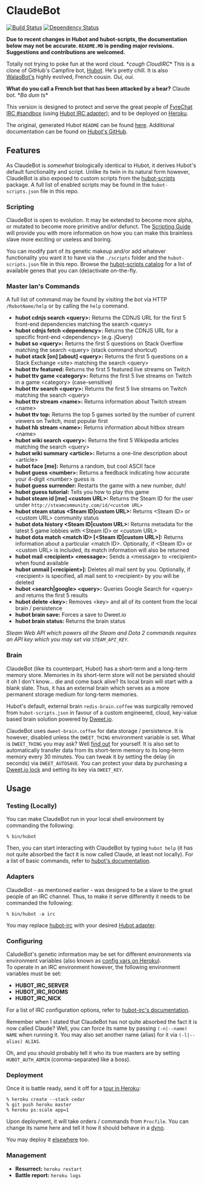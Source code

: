 # ClaudeBot
[![Build Status](https://travis-ci.org/ClaudeBot/ClaudeBot.svg)](https://travis-ci.org/ClaudeBot/ClaudeBot)
[![Dependency Status](https://david-dm.org/ClaudeBot/ClaudeBot.svg)](https://david-dm.org/ClaudeBot/ClaudeBot)

**Due to recent changes in Hubot and hubot-scripts, the documentation below may not be accurate. `README.MD` is pending major revisions. Suggestions and contributions are welcomed.**

Totally not trying to poke fun at the word cloud. \**cough CloudIRC*\*
This is a clone of GitHub's Campfire bot, [Hubot](https://hubot.github.com/). He's pretty chill. 
It is also [WalaoBot's](https://github.com/MrSaints/WalaoBot) highly evolved, French cousin. *Oui, oui.*

**What do you call a French bot that has been attacked by a bear?** Claude bot. \**Ba dum ts*\*

This version is designed to protect and serve the great people of [FyreChat IRC #sandbox](http://fyrechat.net/) (using [Hubot IRC adapter](https://github.com/nandub/hubot-irc)); and to be deployed on [Heroku](http://www.heroku.com).

The original, generated Hubot `README` can be found [here](https://github.com/github/hubot/blob/master/src/templates/README.md). 
Additional documentation can be found on [Hubot's GitHub](https://github.com/github/hubot/tree/master/docs).


## Features

As ClaudeBot is *somewhat* biologically identical to Hubot, it derives Hubot's default functionality and script. 
Unlike its twin in its natural form however, ClaudeBot is also exposed to custom scripts from the [hubot-scripts](https://github.com/github/hubot-scripts) package. A full list of enabled scripts may be found in the `hubot-scripts.json` file in this repo.


### Scripting

ClaudeBot is open to evolution. It may be extended to become more alpha, or mutated to become more primitive and/or defunct. 
The [Scripting Guide](https://github.com/github/hubot/blob/master/docs/scripting.md) will provide you with more information on how you can make this brainless slave more exciting or useless and boring. 

You can modify part of its genetic makeup and/or add whatever functionality you want it to have via the `./scripts` folder and the `hubot-scripts.json` file in this repo. 
Browse the [hubot-scripts catalog](http://hubot-script-catalog.herokuapp.com/) for a list of available genes that you can (de)activate on-the-fly.


### Master Ian's Commands

A full list of command may be found by visiting the bot via HTTP `/RobotName/help` or by calling the `help` command.

- **hubot cdnjs search \<query\>:** Returns the CDNJS URL for the first 5 front-end dependencies matching the search \<query\>
- **hubot cdnjs fetch \<dependency\>:** Returns the CDNJS URL for a specific front-end \<dependency\> (e.g. jQuery)
- **hubot so \<query\>:** Returns the first 5 questions on Stack Overflow matching the search \<query\> (stack command shortcut)
- **hubot stack [on] <site> [about] \<query\>:** Returns the first 5 questions on a Stack Exchange \<site\> matching the search \<query\>
- **hubot ttv featured:** Returns the first 5 featured live streams on Twitch
- **hubot ttv game \<category\>:** Returns the first 5 live streams on Twitch in a game \<category\> (case-sensitive)
- **hubot ttv search \<query\>:** Returns the first 5 live streams on Twitch matching the search \<query\>
- **hubot ttv stream \<name\>:** Returns information about Twitch stream \<name\>
- **hubot ttv top:** Returns the top 5 games sorted by the number of current viewers on Twitch, most popular first
- **hubot hb stream \<name\>:** Returns information about hitbox stream \<name\>
- **hubot wiki search \<query\>:** Returns the first 5 Wikipedia articles matching the search \<query\>
- **hubot wiki summary \<article\>:** Returns a one-line description about \<article\>
- **hubot face [me]:** Returns a random, but cool ASCII face
- **hubot guess \<number\>:** Returns a feedback indicating how accurate your 4-digit \<number\> guess is
- **hubot guess surrender:** Restarts the game with a new number, duh!
- **hubot guess tutorial:** Tells you how to play this game
- **hubot steam id [me] \<custom URL\>:** Returns the Steam ID for the user under `http://steamcommunity.com/id/<custom URL>`
- **hubot steam status \<Steam ID|custom URL\>:** Returns \<Steam ID\> or \<custom URL\> community status
- **hubot dota history \<Steam ID|custom URL\>:** Returns metadata for the latest 5 game lobbies with \<Steam ID\> or \<custom URL\>
- **hubot dota match \<match ID\> [\<Steam ID|custom URL\>]:** Returns information about a particular \<match ID\>. Optionally, if \<Steam ID\> or \<custom URL\> is included, its match information will also be returned
- **hubot mail \<recipient\> \<message\>:** Sends a \<message\> to \<recipient\> when found available
- **hubot unmail [\<recipient\>]:** Deletes all mail sent by you. Optionally, if \<recipient\> is specified, all mail sent to \<recipient\> by you will be deleted
- **hubot \<search|google\> \<query\>:** Queries Google Search for \<query\> and returns the first 5 results
- **hubot delete \<key\>:** Removes \<key\> and all of its content from the local brain / persistence
- **hubot brain save:** Forces a save to Dweet.io
- **hubot brain status:** Returns the brain status

*Steam Web API which powers all the Steam and Dota 2 commands requires an API key which you may set via `STEAM_API_KEY`.*


### Brain

ClaudeBot (like its counterpart, Hubot) has a short-term and a long-term memory store. Memories in its short-term store will not be persisted should it oh I don't know... die and come back alive? Its local brain will start with a blank slate. Thus, it has an external brain which serves as a more permanent storage medium for long-term memories.

Hubot's default, external brain `redis-brain.coffee` was surgically removed from `hubot-scripts.json` in favour of a custom engineered, cloud, key-value based brain solution powered by [Dweet.io](https://dweet.io/). 

ClaudeBot uses `dweet-brain.coffee` for data storage / persistence. It is however, disabled unless the `DWEET_THING` environment variable is set. What is `DWEET_THING` you may ask? Well [find out](https://dweet.io/) for yourself. It is also set to automatically transfer data from its short-term memory to its long-term memory every 30 minutes. You can tweak it by setting the delay (in seconds) via `DWEET_AUTOSAVE`. You can protect your data by purchasing a [Dweet.io lock](https://dweet.io/locks) and setting its key via `DWEET_KEY`.


## Usage

### Testing (Locally)

You can make ClaudeBot run in your local shell environment by commanding the following:

    % bin/hubot

Then, you can start interacting with ClaudeBot by typing `hubot help` (it has not quite absorbed the fact it is now called Claude, at least not locally). For a list of basic commands, refer to [hubot's documentation](https://github.com/github/hubot/tree/master/docs).


### Adapters

ClaudeBot - as mentioned earlier - was designed to be a slave to the great people of an IRC channel. 
Thus, to make it serve differently it needs to be commanded the following:

    % bin/hubot -a irc

You may replace [hubot-irc](https://github.com/nandub/hubot-irc) with your desired [Hubot adapter](https://github.com/github/hubot/blob/master/docs/adapters.md).


### Configuring

CaludeBot's genetic information may be set for different environments via environment variables (also known as [config vars on Heroku](https://devcenter.heroku.com/articles/config-vars)).  
To operate in an IRC environment however, the following environment variables must be set:

- **HUBOT_IRC_SERVER**
- **HUBOT_IRC_ROOMS**
- **HUBOT_IRC_NICK**

For a list of IRC configuration options, refer to [hubot-irc's documentation](https://github.com/nandub/hubot-irc).

Remember when I stated that ClaudeBot has not quite absorbed the fact it is now called Claude? 
Well, you can force its name by passing `(-n|--name) NAME` when running it. 
You may also set another name (alias) for it via `(-l|--alias) ALIAS`.

Oh, and you should probably tell it who its true masters are by setting `HUBOT_AUTH_ADMIN` (comma-separated like a boss).


### Deployment

Once it is battle ready, send it off for a [tour in Heroku](https://github.com/github/hubot/blob/master/docs/deploying/heroku.md):

    % heroku create --stack cedar
    % git push heroku master
    % heroku ps:scale app=1

Upon deployment, it will take orders / commands from `Procfile`. 
You can change its name here and tell it how it should behave in a [dyno](https://devcenter.heroku.com/articles/procfile).

You may deploy it [elsewhere](https://github.com/github/hubot/tree/master/docs/deploying) too.


### Management
- **Resurrect:** `heroku restart`
- **Battle report:** `heroku logs`
